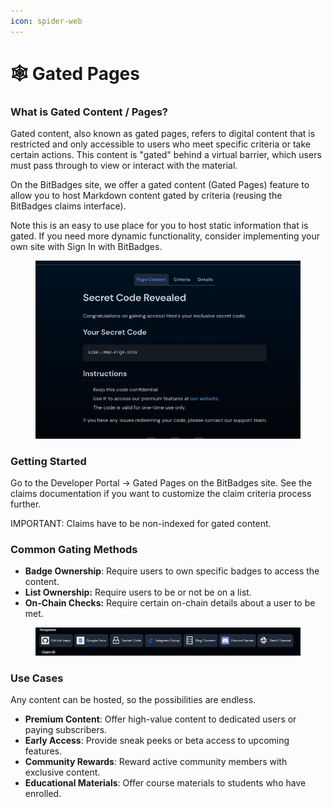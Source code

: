 ```yaml
---
icon: spider-web
---
```


# 🕸️ Gated Pages

### What is Gated Content / Pages?

Gated content, also known as gated pages, refers to digital content that is restricted and only accessible to users who meet specific criteria or take certain actions. This content is "gated" behind a virtual barrier, which users must pass through to view or interact with the material.

On the BitBadges site, we offer a gated content (Gated Pages) feature to allow you to host Markdown content gated by criteria (reusing the BitBadges claims interface).

Note this is an easy to use place for you to host static information that is gated. If you need more dynamic functionality, consider implementing your own site with Sign In with BitBadges.

<figure><img src="../.gitbook/assets/image (141).png" alt=""><figcaption></figcaption></figure>

### Getting Started

Go to the Developer Portal -> Gated Pages on the BitBadges site. See the claims documentation if you want to customize the claim criteria process further.

IMPORTANT: Claims have to be non-indexed for gated content.

### Common Gating Methods

* **Badge Ownership**: Require users to own specific badges to access the content.
* **List Ownership:** Require users to be or not be on a list.
* **On-Chain Checks:** Require certain on-chain details about a user to be met.

<figure><img src="../.gitbook/assets/image.png" alt=""><figcaption></figcaption></figure>

### Use Cases

Any content can be hosted, so the possibilities are endless.

* **Premium Content**: Offer high-value content to dedicated users or paying subscribers.
* **Early Access**: Provide sneak peeks or beta access to upcoming features.
* **Community Rewards**: Reward active community members with exclusive content.
* **Educational Materials**: Offer course materials to students who have enrolled.
